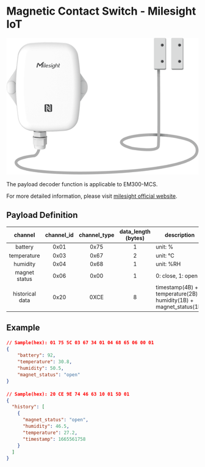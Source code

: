 # Magnetic Contact Switch - Milesight IoT

![EM300-MCS](EM300-MCS.png)

The payload decoder function is applicable to EM300-MCS.

For more detailed information, please visit [milesight official website](https://www.milesight-iot.com).

## Payload Definition

|     channel     | channel_id | channel_type | data_length (bytes) | description                                                        |
| :-------------: | :--------: | :----------: | :-----------------: | ------------------------------------------------------------------ |
|     battery     |    0x01    |     0x75     |          1          | unit: %                                                            |
|   temperature   |    0x03    |     0x67     |          2          | unit: ℃                                                            |
|    humidity     |    0x04    |     0x68     |          1          | unit: %RH                                                          |
|  magnet status  |    0x06    |     0x00     |          1          | 0: close, 1: open                                                  |
| historical data |    0x20    |     0XCE     |          8          | timestamp(4B) + temperature(2B) + humidity(1B) + magnet_status(1B) |

## Example

```json
// Sample(hex): 01 75 5C 03 67 34 01 04 68 65 06 00 01
{
    "battery": 92,
    "temperature": 30.8,
    "humidity": 50.5,
    "magnet_status": "open"
}

// Sample(hex): 20 CE 9E 74 46 63 10 01 5D 01
{
  "history": [
    {
      "magnet_status": "open",
      "humidity": 46.5,
      "temperature": 27.2,
      "timestamp": 1665561758
    }
  ]
}
```
